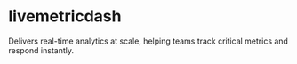 # livemetricdash
Delivers real-time analytics at scale, helping teams track critical metrics and respond instantly.
